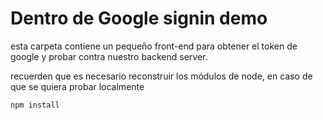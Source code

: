# Dentro de Google signin demo 

esta carpeta contiene un pequeño front-end para 
obtener el token de google y probar contra nuestro
backend server.

recuerden que es necesario reconstruir los módulos
de node, en caso de que se quiera probar localmente

```
npm install
``` 